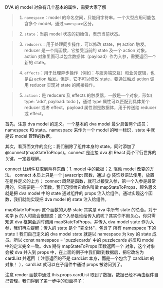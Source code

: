 DVA 的 model 对象有几个基本的属性，需要大家了解
> 1. `namespace`：model 的命名空间，只能用字符串。一个大型应用可能包含多个 model，通过`namespace`区分。

> 2. `state`：当前 model 状态的初始值，表示当前状态。

> 3. `reducers`：用于处理同步操作，可以修改 state，由 action 触发。reducer 是一个纯函数，它接受当前的 state 及一个 action 对象。action 对象里面可以包含数据体（payload）作为入参，需要返回一个新的 state。

> 4. `effects`：用于处理异步操作（例如：与服务端交互）和业务逻辑，也是由 action 触发。但是，它不可以修改 state，要通过触发 action 调用 reducer 实现对 state 的间接操作。

> 5. `action`：是 reducers 及 effects 的触发器，一般是一个对象，形如{ type: 'add', payload: todo }，通过 type 属性可以匹配到具体某个 reducer 或者 effect，payload 属性则是数据体，用于传送给 reducer 或 effect。

首先，注意 dva model 的定义。一个基本的 dva model 最少具备两个成员：namespace 和 state。namespace 来作为一个 model 的唯一标识，state 中就是该 model 管理的数据。



其次，看页面文件的变化：我们删除了组件本身的 state，同时添加了 @connect(mapStateToProps)。connect 是连接 dva 和 React 两个平行世界的关键，一定要理解。



connect 让组件获取到两样东西：1. model 中的数据；2. 驱动 model 改变的方法。
connect 本质上只是一个 javascript 函数，通过 @ 装饰器语法使用，放置在组件定义的上方；
connect 既然是函数，就可以接受入参，第一个入参是最常用的，它需要是一个函数，我们习惯给它命名叫做 mapStateToProps，顾名思义就是把 dva model 中的 state 通过组件的 props 注入给组件。通过实现这个函数，我们就能实现把 dva model 的 state 注入给组件。


mapStateToProps 这个函数的入参 state 其实是 dva 中所有 state 的总合。对于初学 js 的人可能会很疑惑：这个入参是谁给传入的呢？其实你不用关心，你只需知道 dva 框架会适时调用 mapStateToProps，并传入 dva model state 作为入参，我们再次提醒：传入的 state 是个 "完全体"，包含了 所有 namespace 下的 state！我们自己定义的 dva model state 就是以 namespace 为 key 的 state 成员。所以 const namespace = 'puzzlecards' 中的 puzzlecards 必须和 model 中的定义完全一致。dva 期待 mapStateToProps 函数返回一个 对象，这个对象会被 dva 并入到 props 中，在上面的例子中我们取到数据后，把它改名为 cardList 并返回（ 注意返回的不是 cardList 本身，而是一个包含了 cardList 的对象！ ），cardList 就可以在子组件中通过 props 被访问到了。



注意 render 函数中通过 this.props.cardList 取到了数据，数据已经不再由组件自己管理，我们得到了第一步中的页面样子：